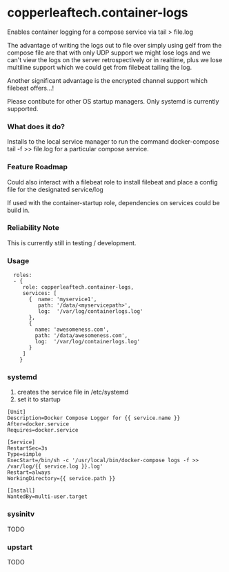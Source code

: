 # copperleaftech.container-logs
Enables container logging for a compose service via tail > file.log

The advantage of writing the logs out to file over simply using gelf from the compose file are that with only UDP support we might lose logs and we can't view the logs on the server retrospectively or in realtime, plus we lose multiline support which we could get from filebeat tailing the log.

Another significant advantage is the encrypted channel support which filebeat offers...!

Please contibute for other OS startup managers. Only systemd is currently supported. 

### What does it do?
Installs to the local service manager to run the command docker-compose tail -f >> file.log for a particular compose service.

### Feature Roadmap
Could also interact with a filebeat role to install filebeat and place a config file for the designated service/log

If used with the container-startup role, dependencies on services could be build in.

### Reliability Note
This is currently still in testing / development.

### Usage
```
  roles:
  - {
     role: copperleaftech.container-logs,
     services: [
       {  name: 'myservice1',
          path: '/data/<myservicepath>',
          log:  '/var/log/containerlogs.log'
       },
       {
         name: 'awesomeness.com',
         path: '/data/awesomeness.com',
         log:  '/var/log/containerlogs.log'
       }
     ]
    }
```

### systemd
1. creates the service file in /etc/systemd
2. set it to startup
```
[Unit]
Description=Docker Compose Logger for {{ service.name }}
After=docker.service
Requires=docker.service

[Service]
RestartSec=3s
Type=simple
ExecStart=/bin/sh -c '/usr/local/bin/docker-compose logs -f >> /var/log/{{ service.log }}.log'
Restart=always
WorkingDirectory={{ service.path }}

[Install]
WantedBy=multi-user.target
```

### sysinitv
TODO

### upstart
TODO
